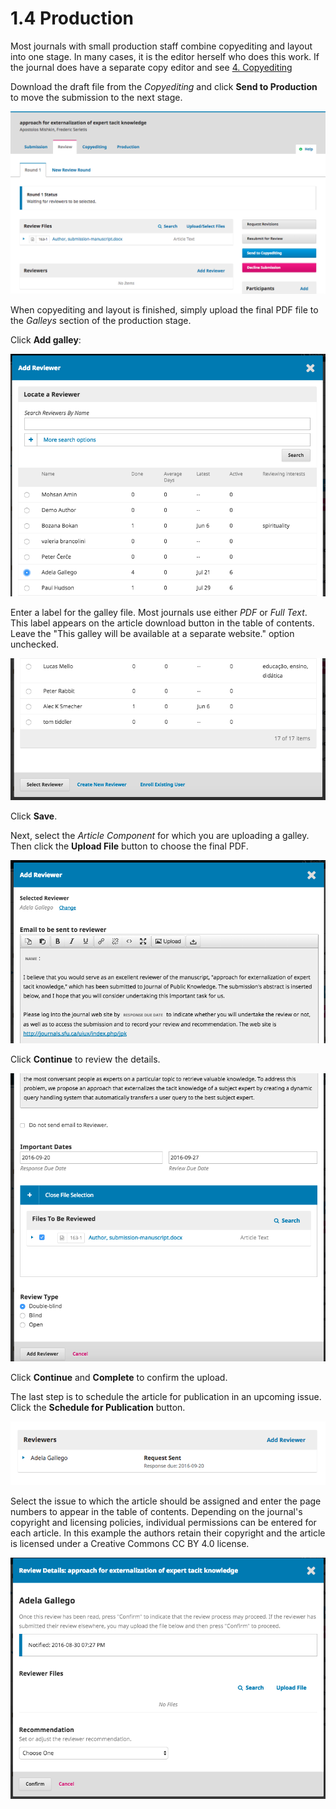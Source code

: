 # 1.4 Production

Most journals with small production staff combine copyediting and layout into one stage. In many cases, it is the editor herself who does this work. If the journal does have a separate copy editor and see [4. Copyediting](./4-copyediting.md)

Download the draft file from the *Copyediting* and click **Send to Production** to move the submission to the next stage.

![Download draft file](./images/1-4-1.png)


When copyediting and layout is finished, simply upload the final PDF file to the *Galleys* section of the production stage.

Click **Add galley**:

![Add galley](./images/1-4-2.png)

Enter a label for the galley file. Most journals use either *PDF* or *Full Text*. This label appears on the article download button in the table of contents. Leave the "This galley will be available at a separate website." option unchecked.

![Galley label](./images/1-4-3.png)

Click **Save**.

Next, select the *Article Component* for which you are uploading a galley. Then click the **Upload File** button to choose the final PDF.

![Upload file](./images/1-4-4.png)


Click **Continue** to review the details.

![Confirm details](./images/1-4-5.png)

Click **Continue** and **Complete** to confirm the upload.

The last step is to schedule the article for publication in an upcoming issue. Click the **Schedule for Publication** button.

![Schedule for publication](./images/1-4-6.png)

Select the issue to which the article should be assigned and enter the page numbers to appear in the table of contents. Depending on the journal's copyright and licensing policies, individual permissions can be entered for each article. In this example the authors retain their copyright and the article is licensed under a Creative Commons CC BY 4.0 license.

![Schedule, copyright, and licensing](./images/1-4-7.png)